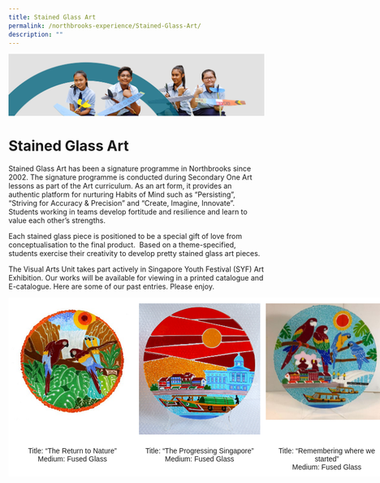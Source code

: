 ```yaml
---
title: Stained Glass Art
permalink: /northbrooks-experience/Stained-Glass-Art/
description: ""
---
```

![](/images/northbrooks%20experience.jpg)

Stained Glass Art
=================

Stained Glass Art has been a signature programme in Northbrooks since 2002. The signature programme is conducted during Secondary One Art lessons as part of the Art curriculum. As an art form, it provides an authentic platform for nurturing Habits of Mind such as “Persisting”, “Striving for Accuracy & Precision” and “Create, Imagine, Innovate”. Students working in teams develop fortitude and resilience and learn to value each other’s strengths.

  

Each stained glass piece is positioned to be a special gift of love from conceptualisation to the final product.  Based on a theme-specified, students exercise their creativity to develop pretty stained glass art pieces.

  

The Visual Arts Unit takes part actively in Singapore Youth Festival (SYF) Art Exhibition. Our works will be available for viewing in a printed catalogue and E-catalogue. Here are some of our past entries. Please enjoy.


<style type="text/css">
.tg  {border-collapse:collapse;border-spacing:0;}
.tg td{border-color:black;border-style:solid;border-width:1px;font-family:Arial, sans-serif;font-size:14px;
  overflow:hidden;padding:10px 5px;word-break:normal;}
.tg th{border-color:black;border-style:solid;border-width:1px;font-family:Arial, sans-serif;font-size:14px;
  font-weight:normal;overflow:hidden;padding:10px 5px;word-break:normal;}
.tg .tg-jrax{background-color:#FFF;border-color:#ffffff;text-align:center;vertical-align:top}
.tg .tg-jjsp{background-color:#FFF;border-color:#ffffff;text-align:left;vertical-align:top}
</style>
<table class="tg" style="undefined;table-layout: fixed; width: 753px">
<colgroup>
<col style="width: 251px">
<col style="width: 251px">
<col style="width: 251px">
</colgroup>
<thead>
  <tr>
    <th class="tg-jjsp"><img src="/images/Stain%20Glass%201.jpg" style="width:100%"></th>
    <th class="tg-jjsp"><img src="/images/Stain%20Glass%202.jpg" style="width:100%"></th>
    <th class="tg-jjsp"><img src="/images/Stain%20Glass%203.jpg" style="width:100%"></th>
  </tr>
</thead>
<tbody>
  <tr>
    <td class="tg-jrax">Title: “The Return to Nature”<br>Medium: Fused Glass</td>
    <td class="tg-jrax">Title: “The Progressing Singapore”<br>Medium: Fused Glass</td>
    <td class="tg-jrax">Title: “Remembering where we started”<br>Medium: Fused Glass</td>
  </tr>
</tbody>
</table>
